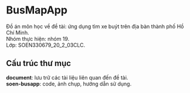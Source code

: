# BusMapApp
Đồ án môn học về đề tài: ứng dụng tìm xe buýt trên địa bàn thành phố Hồ Chí Minh.  
Nhóm thực hiện: nhóm 19.  
Lớp: SOEN330679_20_2_03CLC.  

## Cấu trúc thư mục
**document**: lưu trữ các tài liệu liên quan đến đề tài.  
**soen-busapp**: code, ảnh chụp, hướng dẫn sử dụng.  
